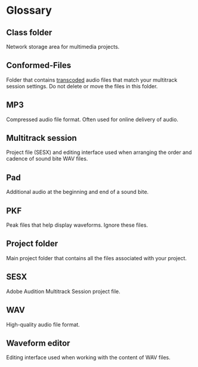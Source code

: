 # Glossary

## Class folder

Network storage area for multimedia projects.

## Conformed-Files

Folder that contains [transcoded](https://en.wikipedia.org/wiki/Transcoding) audio files that match your multitrack session settings. Do not delete or move the files in this folder.

## MP3

Compressed audio file format. Often used for online delivery of audio.

## Multitrack session

Project file \(SESX\) and editing interface used when arranging the order and cadence of sound bite WAV files.

## Pad

Additional audio at the beginning and end of a sound bite.

## PKF

Peak files that help display waveforms. Ignore these files.

## Project folder

Main project folder that contains all the files associated with your project.

## SESX

Adobe Audition Multitrack Session project file.

## WAV

High-quality audio file format.

## Waveform editor

Editing interface used when working with the content of WAV files.

